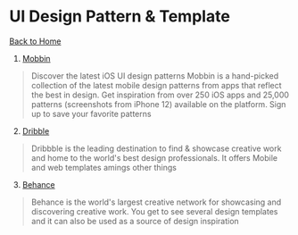 
# UI Design Pattern & Template 
[Back to Home](index.md)

1. <a href="https://mobbin.design" target="_blank">Mobbin</a>
>Discover the latest iOS UI design patterns
Mobbin is a hand-picked collection of the latest mobile design patterns from apps that reflect the best in design. Get inspiration from over 250 iOS apps and 25,000 patterns (screenshots from iPhone 12) available on the platform. Sign up to save your favorite patterns

2.  <a href="https://dribbble.com
" target="_blank">Dribble</a>

>Dribbble is the leading destination to find & showcase creative work and home to the world's best design professionals.
It offers 
> Mobile and web templates amings other things

3.  <a href="https://behance.com
" target="_blank">Behance</a>

>Behance is the world's largest creative network for showcasing and discovering creative work.
You get to see several design templates and it can also be used as a source of design inspiration


